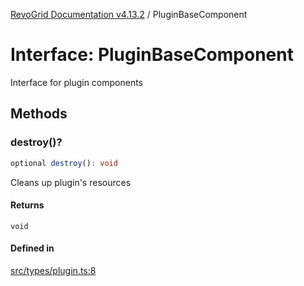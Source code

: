 [RevoGrid Documentation v4.13.2](README.md) / PluginBaseComponent

# Interface: PluginBaseComponent

Interface for plugin components

## Methods

### destroy()?

```ts
optional destroy(): void
```

Cleans up plugin's resources

#### Returns

`void`

#### Defined in

[src/types/plugin.ts:8](https://github.com/revolist/revogrid/blob/4615a8613a8ac5464daeb17d7062361e3e3aa5d1/src/types/plugin.ts#L8)
